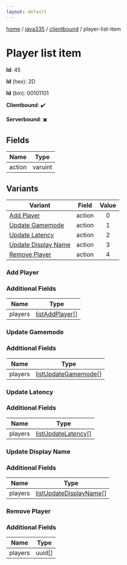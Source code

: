 ```yaml
---
layout: default
---
```


[home](/)  /  [java335](/protocol/java335)  /  [clientbound](/protocol/java335/clientbound)  /  player-list-item

# Player list item

**Id**: 45

**Id** (hex): 2D

**Id** (bin): 00101101

**Clientbound**: ✔️

**Serverbound**: ✖️

## Fields

Name | Type
---|---
action | varuint

## Variants

Variant | Field | Value
---|---|:---:
[Add Player](#add_player) | action | 0
[Update Gamemode](#update_gamemode) | action | 1
[Update Latency](#update_latency) | action | 2
[Update Display Name](#update_display_name) | action | 3
[Remove Player](#remove_player) | action | 4

### Add Player

### Additional Fields

Name | Type
---|---
players | [listAddPlayer](/protocol/java335/types/list-add-player)[]

### Update Gamemode

### Additional Fields

Name | Type
---|---
players | [listUpdateGamemode](/protocol/java335/types/list-update-gamemode)[]

### Update Latency

### Additional Fields

Name | Type
---|---
players | [listUpdateLatency](/protocol/java335/types/list-update-latency)[]

### Update Display Name

### Additional Fields

Name | Type
---|---
players | [listUpdateDisplayName](/protocol/java335/types/list-update-display-name)[]

### Remove Player

### Additional Fields

Name | Type
---|---
players | uuid[]

